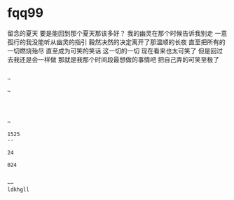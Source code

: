 # fqq99
留念的夏天
要是能回到那个夏天那该多好？
我的幽灵在那个时候告诉我别走
一意孤行的我没能听从幽灵的指引
毅然决然的决定离开了那温顺的长夜
直至把所有的一切燃烧殆尽
直至成为可笑的笑话
这一切的一切
现在看来也太可笑了
但是回过去我还是会一样做
那就是我那个时间段最想做的事情吧
把自己弄的可笑至极了
~~~

~

~




~

1525
··

24

024


~~
ldkhgll
